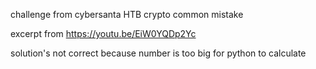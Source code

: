 challenge from cybersanta HTB crypto common mistake

excerpt from
https://youtu.be/EiW0YQDp2Yc

solution's not correct because number is too big for python to calculate